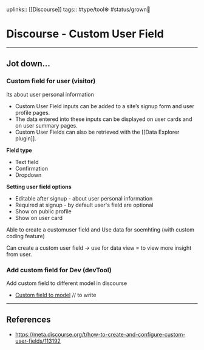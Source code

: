 uplinks:: [[Discourse]]
tags:: #type/tool⚙️ #status/grown🌳 

# Discourse - Custom User Field
---
## Jot down...
### Custom field for user (visitor)
Its about user personal information
- Custom User Field inputs can be added to a site’s signup form and user profile pages.
- The data entered into these inputs can be displayed on user cards and on user summary pages.
- Custom User Fields can also be retrieved with the [[Data Explorer plugin]].

**Field type**
- Text field
- Confirmation
- Dropdown

**Setting user field options**
- Editable  after signup - about user personal information
- Required at signup - by default user's field are optional 
- Show on public profile
- Show on user card

Able to create a customuser field and Use data for soemhting (with custom coding feature)

Can create a custom user field -> use for data view
= to view more insight from user.

### Add custom field for Dev (devTool)
Add custom field to different model in discourse
- [Custom field to model](https://meta.discourse.org/t/how-to-add-custom-fields-to-models/184485) // to write

---
## References
- https://meta.discourse.org/t/how-to-create-and-configure-custom-user-fields/113192
